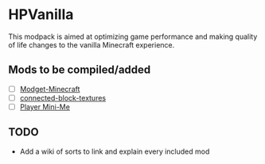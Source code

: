 # HPVanilla
This modpack is aimed at optimizing game performance and making quality of life changes to the vanilla Minecraft experience.

## Mods to be compiled/added

- [ ] [Modget-Minecraft](https://github.com/ReviversMC/modget-minecraft)
- [ ] [connected-block-textures](https://github.com/HyperCubeMC/connected-block-textures)
- [ ] [Player Mini-Me](https://github.com/PhoenixVX/Player-Mini-Me)

## TODO

- Add a wiki of sorts to link and explain every included mod
